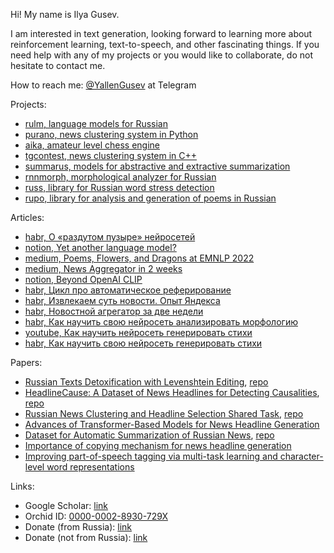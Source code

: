 Hi! My name is Ilya Gusev.

I am interested in text generation, looking forward to learning more about reinforcement learning, text-to-speech, and other fascinating things. If you need help with any of my projects or you would like to collaborate, do not hesitate to contact me.

How to reach me: [@YallenGusev](https://t.me/YallenGusev) at Telegram

Projects:
* [rulm, language models for Russian](https://github.com/IlyaGusev/rulm)
* [purano, news clustering system in Python](https://github.com/IlyaGusev/purano)
* [aika, amateur level chess engine](https://github.com/IlyaGusev/aika)
* [tgcontest, news clustering system in C++](https://github.com/IlyaGusev/tgcontest)
* [summarus, models for abstractive and extractive summarization](https://github.com/IlyaGusev/summarus)
* [rnnmorph, morphological analyzer for Russian](https://github.com/IlyaGusev/rnnmorph)
* [russ, library for Russian word stress detection](https://github.com/IlyaGusev/russ/)
* [rupo, library for analysis and generation of poems in Russian](https://github.com/IlyaGusev/rupo)

Articles:
* [habr, О «раздутом пузыре» нейросетей](https://habr.com/ru/post/718996/)
* [notion, Yet another language model?](https://ilyagusev.notion.site/Yet-another-language-model-3309a42bcea2418cbff11e7764452ae2)
* [medium, Poems, Flowers, and Dragons at EMNLP 2022](https://towardsdatascience.com/poems-flowers-and-dragons-at-emnlp-2022-e83dbb0e91db)
* [medium, News Aggregator in 2 weeks](https://towardsdatascience.com/news-aggregator-in-2-weeks-5b38783b95e3)
* [notion, Beyond OpenAI CLIP](https://ilyagusev.notion.site/Beyond-OpenAI-CLIP-b43ee54bf7974145a4b014dae04bb12e)
* [habr, Цикл про автоматическое реферирование](https://habr.com/ru/post/595517/)
* [habr, Извлекаем суть новости. Опыт Яндекса](https://habr.com/ru/company/yandex/blog/586634/)
* [habr, Новостной агрегатор за две недели](https://habr.com/ru/post/487324/)
* [habr, Как научить свою нейросеть анализировать морфологию](https://habr.com/ru/post/339954/)
* [youtube, Как научить нейросеть генерировать стихи](https://www.youtube.com/watch?v=wTN-qKPu4c0)
* [habr, Как научить свою нейросеть генерировать стихи](https://habr.com/ru/post/334046/)

Papers:
* [Russian Texts Detoxification with Levenshtein Editing](https://arxiv.org/abs/2204.13638), [repo](https://github.com/IlyaGusev/rudetox)
* [HeadlineCause: A Dataset of News Headlines for Detecting Causalities](https://arxiv.org/abs/2108.12626), [repo](https://github.com/IlyaGusev/HeadlineCause)
* [Russian News Clustering and Headline Selection Shared Task](https://arxiv.org/abs/2105.00981), [repo](https://github.com/dialogue-evaluation/Russian-News-Clustering-and-Headline-Generation)
* [Advances of Transformer-Based Models for News Headline Generation](https://arxiv.org/abs/2007.05044)
* [Dataset for Automatic Summarization of Russian News](https://arxiv.org/abs/2006.11063), [repo](https://github.com/IlyaGusev/gazeta)
* [Importance of copying mechanism for news headline generation](https://arxiv.org/abs/1904.11475)
* [Improving part-of-speech tagging via multi-task learning and character-level word representations](https://arxiv.org/abs/1807.00818)

Links:
* Google Scholar: [link](https://scholar.google.com/citations?user=1tSFoVQAAAAJ&hl=ru)
* Orchid ID: [0000-0002-8930-729X](https://orcid.org/0000-0002-8930-729X)
* Donate (from Russia): [link](https://pay.cloudtips.ru/p/ea94d893)
* Donate (not from Russia): [link](https://www.paypal.com/donate/?hosted_button_id=PGFLNZYQWU5MS)

